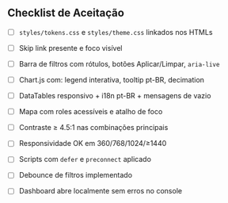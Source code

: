 ## Checklist de Aceitação

- [ ] `styles/tokens.css` e `styles/theme.css` linkados nos HTMLs
- [ ] Skip link presente e foco visível
- [ ] Barra de filtros com rótulos, botões Aplicar/Limpar, `aria-live`
- [ ] Chart.js com: legend interativa, tooltip pt-BR, decimation
- [ ] DataTables responsivo + i18n pt-BR + mensagens de vazio
- [ ] Mapa com roles acessíveis e atalho de foco
- [ ] Contraste ≥ 4.5:1 nas combinações principais
- [ ] Responsividade OK em 360/768/1024/≥1440
- [ ] Scripts com `defer` e `preconnect` aplicado
- [ ] Debounce de filtros implementado
- [ ] Dashboard abre localmente sem erros no console

